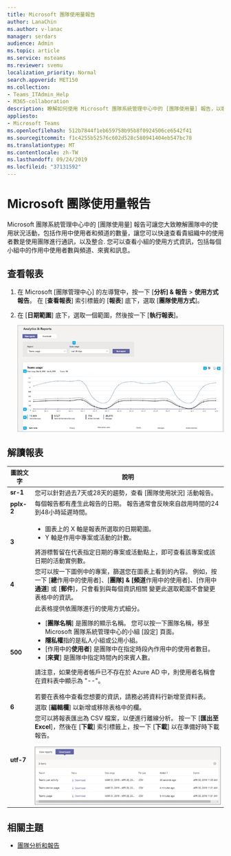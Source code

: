 ```yaml
---
title: Microsoft 團隊使用量報告
author: LanaChin
ms.author: v-lanac
manager: serdars
audience: Admin
ms.topic: article
ms.service: msteams
ms.reviewer: svemu
localization_priority: Normal
search.appverid: MET150
ms.collection:
- Teams_ITAdmin_Help
- M365-collaboration
description: 瞭解如何使用 Microsoft 團隊系統管理中心中的 [團隊使用量] 報告，以取得貴組織中的小組活動的概覽。
appliesto:
- Microsoft Teams
ms.openlocfilehash: 512b7844f1eb659758b95b8f0924506ce6542f41
ms.sourcegitcommit: f1c4255b52576c602d528c580941404eb547bc78
ms.translationtype: MT
ms.contentlocale: zh-TW
ms.lasthandoff: 09/24/2019
ms.locfileid: "37131592"
---
```

# <a name="microsoft-teams-usage-report"></a>Microsoft 團隊使用量報告

Microsoft 團隊系統管理中心中的 [團隊使用量] 報告可讓您大致瞭解團隊中的使用狀況活動，包括作用中使用者和頻道的數量，讓您可以快速查看貴組織中的使用者數是使用團隊進行通訊，以及整合. 您可以查看小組的使用方式資訊，包括每個小組中的作用中使用者數與頻道、來賓和訊息。

## <a name="view-the-report"></a>查看報表

1. 在 Microsoft [團隊管理中心] 的左導覽中，按一下 [**分析] & 報告** > **使用方式報告**。 在 [**查看報表**] 索引標籤的 [**報表**] 底下，選取 [**團隊使用方式**]。
2. 在 [**日期範圍**] 底下，選取一個範圍，然後按一下 [**執行報表**]。

    ![含標注之 [團隊系統管理中心] 的 [小組使用方式] 報告螢幕擷取畫面](../media/teams-reports-teams-usage-with-callouts.png "含標注之 [團隊系統管理中心] 的 [小組使用方式] 報告螢幕擷取畫面")

## <a name="interpret-the-report"></a>解讀報表

|圖說文字 |說明  |
|--------|-------------|
|**sr-1**   |您可以針對過去7天或28天的趨勢，查看 [團隊使用狀況] 活動報告。 |
|**pplx-2**   |每個報告都有產生此報告的日期。 報告通常會反映來自啟用時間的24到48小時延遲時間。 |
|**3**   |<ul><li>圖表上的 X 軸是報表所選取的日期範圍。</li> <li> Y 軸是作用中專案或活動的計數。</li> </ul>將游標暫留在代表指定日期的專案或活動點上，即可查看該專案或該日期的活動實例數。|
|**4**   |您可以按一下圖例中的專案，篩選您在圖表上看到的內容。 例如，按一下 [**總**作用中的使用者]、[**團隊] & [頻道**作用中的使用者]、[作用中**通道**] 或 [**郵件**]，只會看到與每個資訊相關 變更此選取範圍不會變更表格中的資訊。 |
|**500**   |此表格提供依團隊進行的使用方式細分。 <ul><li>[**團隊名稱**] 是團隊的顯示名稱。 您可以按一下團隊名稱，移至 Microsoft 團隊系統管理中心的小組 [設定] 頁面。 </li> <li>**隱私權**指的是私人小組或公用小組。</li> <li>[作用中的**使用者**] 是團隊中在指定時段內作用中的使用者數目。</li><li>[**來賓**] 是團隊中指定時間內的來賓人數。</li> </li> </ul>請注意，如果使用者帳戶已不存在於 Azure AD 中，則使用者名稱會在資料表中顯示為 "--"。 <br><br>若要在表格中查看您想要的資訊，請務必將資料行新增至資料表。 |
|**6**   |選取 [**編輯欄**] 以新增或移除表格中的欄。|
|**utf-7**   |您可以將報表匯出為 CSV 檔案，以便進行離線分析。 按一下 [**匯出至 Excel**]，然後在 [**下載**] 索引標籤上，按一下 [**下載**] 以在準備好時下載報告。<br><br>![[下載] 索引標籤的螢幕擷取畫面，顯示已匯出的報告供下載](../media/teams-reports-export-to-csv.png)|

## <a name="related-topics"></a>相關主題

- [團隊分析和報告](teams-reporting-reference.md)
